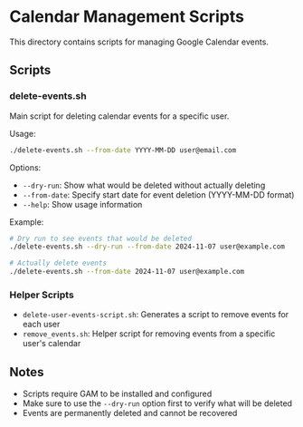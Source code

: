 # Calendar Management Scripts

This directory contains scripts for managing Google Calendar events.

## Scripts

### delete-events.sh

Main script for deleting calendar events for a specific user.

Usage:
```bash
./delete-events.sh --from-date YYYY-MM-DD user@email.com
```

Options:
- `--dry-run`: Show what would be deleted without actually deleting
- `--from-date`: Specify start date for event deletion (YYYY-MM-DD format)
- `--help`: Show usage information

Example:
```bash
# Dry run to see events that would be deleted
./delete-events.sh --dry-run --from-date 2024-11-07 user@example.com

# Actually delete events
./delete-events.sh --from-date 2024-11-07 user@example.com
```

### Helper Scripts

- `delete-user-events-script.sh`: Generates a script to remove events for each user
- `remove_events.sh`: Helper script for removing events from a specific user's calendar

## Notes

- Scripts require GAM to be installed and configured
- Make sure to use the `--dry-run` option first to verify what will be deleted
- Events are permanently deleted and cannot be recovered 